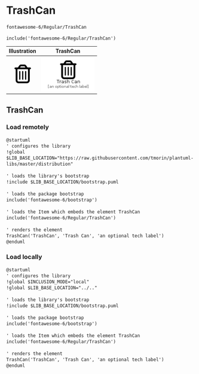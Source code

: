 # TrashCan


```text
fontawesome-6/Regular/TrashCan
```

```text
include('fontawesome-6/Regular/TrashCan')
```



| Illustration | TrashCan |
| :---: | :---: |
| ![illustration for Illustration](../../fontawesome-6/Regular/TrashCan.png) | ![illustration for TrashCan](../../fontawesome-6/Regular/TrashCan.Local.png) |




## TrashCan

### Load remotely
```plantuml
@startuml
' configures the library
!global $LIB_BASE_LOCATION="https://raw.githubusercontent.com/tmorin/plantuml-libs/master/distribution"

' loads the library's bootstrap
!include $LIB_BASE_LOCATION/bootstrap.puml

' loads the package bootstrap
include('fontawesome-6/bootstrap')

' loads the Item which embeds the element TrashCan
include('fontawesome-6/Regular/TrashCan')

' renders the element
TrashCan('TrashCan', 'Trash Can', 'an optional tech label')
@enduml
```

### Load locally
```plantuml
@startuml
' configures the library
!global $INCLUSION_MODE="local"
!global $LIB_BASE_LOCATION="../.."

' loads the library's bootstrap
!include $LIB_BASE_LOCATION/bootstrap.puml

' loads the package bootstrap
include('fontawesome-6/bootstrap')

' loads the Item which embeds the element TrashCan
include('fontawesome-6/Regular/TrashCan')

' renders the element
TrashCan('TrashCan', 'Trash Can', 'an optional tech label')
@enduml
```

